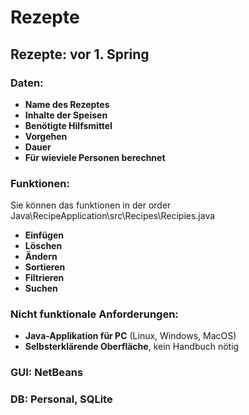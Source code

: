 # Rezepte

## Rezepte: vor 1. Spring

### Daten:
- **Name des Rezeptes**
- **Inhalte der Speisen**
- **Benötigte Hilfsmittel** 
- **Vorgehen** 
- **Dauer** 
- **Für wieviele Personen berechnet** 

### Funktionen:
Sie können das funktionen in der order Java\RecipeApplication\src\Recipes\Recipies.java
- **Einfügen**
- **Löschen** 
- **Ändern** 
- **Sortieren** 
- **Filtrieren** 
- **Suchen** 

### Nicht funktionale Anforderungen:
- **Java-Applikation für PC** (Linux, Windows, MacOS)
- **Selbsterklärende Oberfläche**, kein Handbuch nötig

### GUI: NetBeans
### DB: Personal, SQLite
### 
